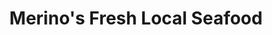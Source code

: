 ---
title: "Merino's Fresh Local Seafood"
url: /westport/merinos-fresh-local-seafood/
shop: shop
---